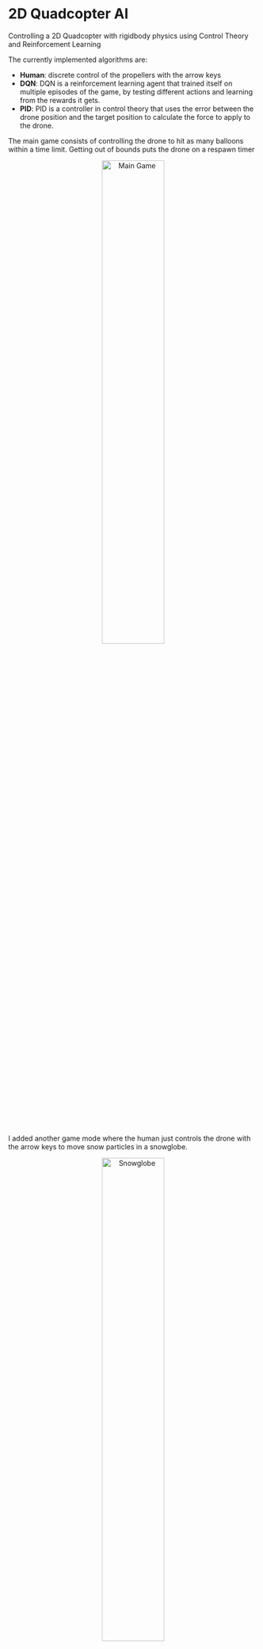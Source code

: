 # **2D Quadcopter AI**

Controlling a 2D Quadcopter with rigidbody physics using Control Theory and Reinforcement Learning

The currently implemented algorithms are:

- **Human**: discrete control of the propellers with the arrow keys
- **DQN**: DQN is a reinforcement learning agent that trained itself on multiple episodes of the game, by testing different actions and learning from the rewards it gets.
- **PID**: PID is a controller in control theory that uses the error between the drone position and the target position to calculate the force to apply to the drone.

The main game consists of controlling the drone to hit as many balloons within a time limit. Getting out of bounds puts the drone on a respawn timer

<p align="center">
  <img src="media/main_game.gif" alt="Main Game" width="50%"/>
</p>

I added another game mode where the human just controls the drone with the arrow keys to move snow particles in a snowglobe.

<p align="center">
  <img src="media/snowglobe.gif" alt="Snowglobe" width="50%"/>
</p>

## Installation

- Install requirements.txt
- Run main.py or snowglobe.py
